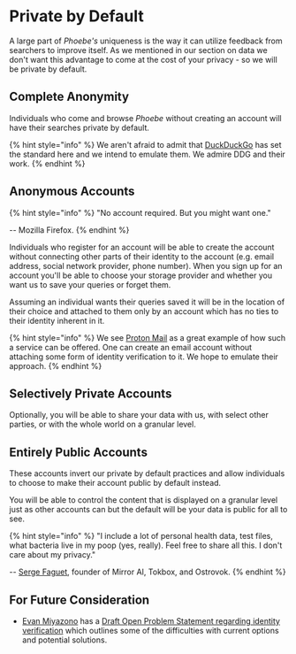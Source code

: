 # Private by Default

A large part of _Phoebe's_ uniqueness is the way it can utilize feedback from searchers to improve itself. As we mentioned in our section on data we don't want this advantage to come at the cost of your privacy - so we will be private by default.

## Complete Anonymity

Individuals who come and browse _Phoebe_ without creating an account will have their searches private by default.

{% hint style="info" %}
We aren't afraid to admit that [DuckDuckGo](https://duckduckgo.com/) has set the standard here and we intend to emulate them. We admire DDG and their work.
{% endhint %}

## Anonymous Accounts

{% hint style="info" %}
"No account required. But you might want one." 

-- Mozilla Firefox.
{% endhint %}

Individuals who register for an account will be able to create the account without connecting other parts of their identity to the account \(e.g. email address, social network provider, phone number\). When you sign up for an account you'll be able to choose your storage provider and whether you want us to save your queries or forget them.

Assuming an individual wants their queries saved it will be in the location of their choice and attached to them only by an account which has no ties to their identity inherent in it.

{% hint style="info" %}
We see [Proton Mail](https://protonmail.com/) as a great example of how such a service can be offered. One can create an email account without attaching some form of identity verification to it. We hope to emulate their approach.
{% endhint %}

## Selectively Private Accounts

Optionally, you will be able to share your data with us, with select other parties, or with the whole world on a granular level.

## Entirely Public Accounts

These accounts invert our private by default practices and allow individuals to choose to make their account public by default instead.

You will be able to control the content that is displayed on a granular level just as other accounts can but the default will be your data is public for all to see.

{% hint style="info" %}
"I include a lot of personal health data, test files, what bacteria live in my poop \(yes, really\). Feel free to share all this. I don't care about my privacy."

-- [Serge Faguet](https://hackernoon.com/im-32-and-spent-200k-on-biohacking-became-calmer-thinner-extroverted-healthier-happier-2a2e846ae113), founder of Mirror AI, Tokbox, and Ostrovok.
{% endhint %}

## For Future Consideration

* [Evan Miyazono](https://github.com/miyazono) has a [Draft Open Problem Statement regarding identity verification](https://github.com/protocol/research/issues/10) which outlines some of the difficulties with current options and potential solutions.


